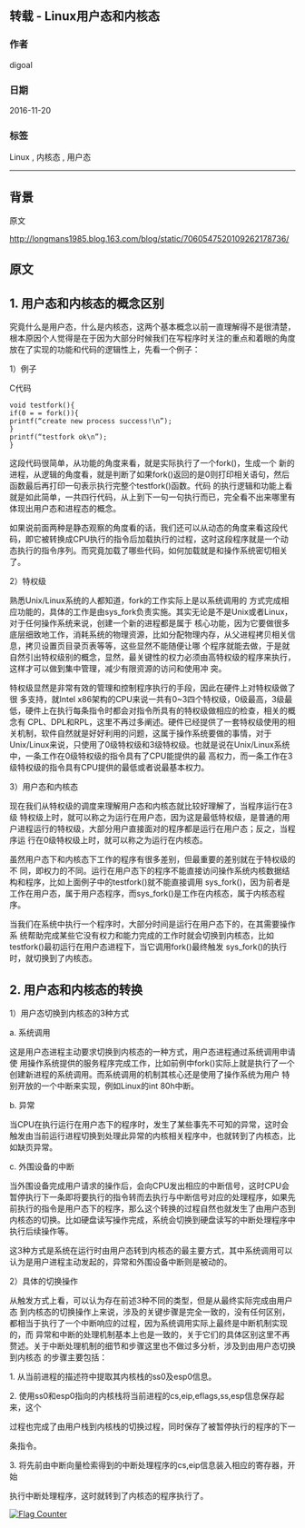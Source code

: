 ## 转载 - Linux用户态和内核态    
                                                        
### 作者                                                       
digoal                                                        
                                                        
### 日期                                                       
2016-11-20                                                            
                                                        
### 标签                                                      
Linux , 内核态 , 用户态                                                                                                       
                                                        
----                                                      
                   
## 背景          
原文            
            
http://longmans1985.blog.163.com/blog/static/7060547520109262178736/           
            
## 原文        
## 1. 用户态和内核态的概念区别  
  
究竟什么是用户态，什么是内核态，这两个基本概念以前一直理解得不是很清楚，根本原因个人觉得是在于因为大部分时候我们在写程序时关注的重点和着眼的角度放在了实现的功能和代码的逻辑性上，先看一个例子：  
  
1）例子  
  
C代码  
  
```  
void testfork(){    
if(0 = = fork()){    
printf(“create new process success!\n”);    
}    
printf(“testfork ok\n”);    
}    
```  
   
这段代码很简单，从功能的角度来看，就是实际执行了一个fork()，生成一个 新的进程，从逻辑的角度看，就是判断了如果fork()返回的是0则打印相关语句，然后函数最后再打印一句表示执行完整个testfork()函数。代码 的执行逻辑和功能上看就是如此简单，一共四行代码，从上到下一句一句执行而已，完全看不出来哪里有体现出用户态和进程态的概念。  
  
如果说前面两种是静态观察的角度看的话，我们还可以从动态的角度来看这段代码，即它被转换成CPU执行的指令后加载执行的过程，这时这段程序就是一个动态执行的指令序列。而究竟加载了哪些代码，如何加载就是和操作系统密切相关了。  
  
  
2）特权级  
  
熟悉Unix/Linux系统的人都知道，fork的工作实际上是以系统调用的 方式完成相应功能的，具体的工作是由sys_fork负责实施。其实无论是不是Unix或者Linux，对于任何操作系统来说，创建一个新的进程都是属于 核心功能，因为它要做很多底层细致地工作，消耗系统的物理资源，比如分配物理内存，从父进程拷贝相关信息，拷贝设置页目录页表等等，这些显然不能随便让哪 个程序就能去做，于是就自然引出特权级别的概念，显然，最关键性的权力必须由高特权级的程序来执行，这样才可以做到集中管理，减少有限资源的访问和使用冲 突。  
  
特权级显然是非常有效的管理和控制程序执行的手段，因此在硬件上对特权级做了很 多支持，就Intel x86架构的CPU来说一共有0~3四个特权级，0级最高，3级最低，硬件上在执行每条指令时都会对指令所具有的特权级做相应的检查，相关的概念有 CPL、DPL和RPL，这里不再过多阐述。硬件已经提供了一套特权级使用的相关机制，软件自然就是好好利用的问题，这属于操作系统要做的事情，对于 Unix/Linux来说，只使用了0级特权级和3级特权级。也就是说在Unix/Linux系统中，一条工作在0级特权级的指令具有了CPU能提供的最 高权力，而一条工作在3级特权级的指令具有CPU提供的最低或者说最基本权力。  
  
  
3）用户态和内核态  
  
现在我们从特权级的调度来理解用户态和内核态就比较好理解了，当程序运行在3级 特权级上时，就可以称之为运行在用户态，因为这是最低特权级，是普通的用户进程运行的特权级，大部分用户直接面对的程序都是运行在用户态；反之，当程序运 行在0级特权级上时，就可以称之为运行在内核态。  
  
虽然用户态下和内核态下工作的程序有很多差别，但最重要的差别就在于特权级的不 同，即权力的不同。运行在用户态下的程序不能直接访问操作系统内核数据结构和程序，比如上面例子中的testfork()就不能直接调用 sys_fork()，因为前者是工作在用户态，属于用户态程序，而sys_fork()是工作在内核态，属于内核态程序。  
  
当我们在系统中执行一个程序时，大部分时间是运行在用户态下的，在其需要操作系 统帮助完成某些它没有权力和能力完成的工作时就会切换到内核态，比如testfork()最初运行在用户态进程下，当它调用fork()最终触发 sys_fork()的执行时，就切换到了内核态。  
  
  
## 2. 用户态和内核态的转换  
  
1）用户态切换到内核态的3种方式  
  
a. 系统调用  
  
这是用户态进程主动要求切换到内核态的一种方式，用户态进程通过系统调用申请使 用操作系统提供的服务程序完成工作，比如前例中fork()实际上就是执行了一个创建新进程的系统调用。而系统调用的机制其核心还是使用了操作系统为用户 特别开放的一个中断来实现，例如Linux的int 80h中断。  
  
b. 异常  
  
当CPU在执行运行在用户态下的程序时，发生了某些事先不可知的异常，这时会触发由当前运行进程切换到处理此异常的内核相关程序中，也就转到了内核态，比如缺页异常。  
  
c. 外围设备的中断  
  
当外围设备完成用户请求的操作后，会向CPU发出相应的中断信号，这时CPU会 暂停执行下一条即将要执行的指令转而去执行与中断信号对应的处理程序，如果先前执行的指令是用户态下的程序，那么这个转换的过程自然也就发生了由用户态到 内核态的切换。比如硬盘读写操作完成，系统会切换到硬盘读写的中断处理程序中执行后续操作等。  
  
  
这3种方式是系统在运行时由用户态转到内核态的最主要方式，其中系统调用可以认为是用户进程主动发起的，异常和外围设备中断则是被动的。  
  
  
2）具体的切换操作  
  
从触发方式上看，可以认为存在前述3种不同的类型，但是从最终实际完成由用户态 到内核态的切换操作上来说，涉及的关键步骤是完全一致的，没有任何区别，都相当于执行了一个中断响应的过程，因为系统调用实际上最终是中断机制实现的，而 异常和中断的处理机制基本上也是一致的，关于它们的具体区别这里不再赘述。关于中断处理机制的细节和步骤这里也不做过多分析，涉及到由用户态切换到内核态 的步骤主要包括：  
  
1\. 从当前进程的描述符中提取其内核栈的ss0及esp0信息。  
  
2\. 使用ss0和esp0指向的内核栈将当前进程的cs,eip,eflags,ss,esp信息保存起来，这个  
  
过程也完成了由用户栈到内核栈的切换过程，同时保存了被暂停执行的程序的下一  
  
条指令。  
  
3\. 将先前由中断向量检索得到的中断处理程序的cs,eip信息装入相应的寄存器，开始  
  
执行中断处理程序，这时就转到了内核态的程序执行了。  
    
               
  
<a rel="nofollow" href="http://info.flagcounter.com/h9V1"  ><img src="http://s03.flagcounter.com/count/h9V1/bg_FFFFFF/txt_000000/border_CCCCCC/columns_2/maxflags_12/viewers_0/labels_0/pageviews_0/flags_0/"  alt="Flag Counter"  border="0"  ></a>  
  
